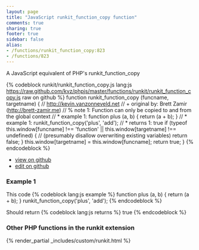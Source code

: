 ```yaml
---
layout: page
title: "JavaScript runkit_function_copy function"
comments: true
sharing: true
footer: true
sidebar: false
alias:
- /functions/runkit_function_copy:823
- /functions/823
---
```

<!-- Generated by Rakefile:build -->
A JavaScript equivalent of PHP's runkit_function_copy

{% codeblock runkit/runkit_function_copy.js lang:js https://raw.github.com/kvz/phpjs/master/functions/runkit/runkit_function_copy.js raw on github %}
function runkit_function_copy (funcname, targetname) {
  // http://kevin.vanzonneveld.net
  // +   original by: Brett Zamir (http://brett-zamir.me)
  // %          note 1: Function can only be copied to and from the global context
  // *     example 1: function plus (a, b) { return (a + b); }
  // *     example 1: runkit_function_copy('plus', 'add');
  // *     returns 1: true
  if (typeof this.window[funcname] !== 'function' || this.window[targetname] !== undefined) { //  (presumably disallow overwriting existing variables)
    return false;
  }
  this.window[targetname] = this.window[funcname];
  return true;
}
{% endcodeblock %}

 - [view on github](https://github.com/kvz/phpjs/blob/master/functions/runkit/runkit_function_copy.js)
 - [edit on github](https://github.com/kvz/phpjs/edit/master/functions/runkit/runkit_function_copy.js)

### Example 1
This code
{% codeblock lang:js example %}
function plus (a, b) { return (a + b); }
runkit_function_copy('plus', 'add');
{% endcodeblock %}

Should return
{% codeblock lang:js returns %}
true
{% endcodeblock %}


### Other PHP functions in the runkit extension
{% render_partial _includes/custom/runkit.html %}
